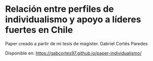# Relación entre perfiles de individualismo y apoyo a líderes fuertes en Chile
Paper creado a partir de mi tesis de magister. Gabriel Cortés Paredes

Disponible en: https://gabcortes97.github.io/paper-individualismo/
